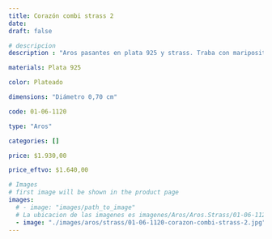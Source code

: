 ```yaml
---
title: Corazón combi strass 2
date: 
draft: false

# descripcion
description : "Aros pasantes en plata 925 y strass. Traba con mariposita."

materials: Plata 925

color: Plateado

dimensions: "Diámetro 0,70 cm"

code: 01-06-1120

type: "Aros"

categories: []

price: $1.930,00

price_eftvo: $1.640,00

# Images
# first image will be shown in the product page
images:
  # - image: "images/path_to_image"
  # La ubicacion de las imagenes es imagenes/Aros/Aros.Strass/01-06-1120-corazon-combi-strass-2
  - image: "./images/aros/strass/01-06-1120-corazon-combi-strass-2.jpg"
---
```

